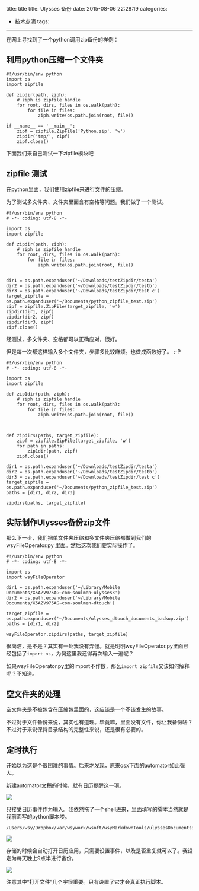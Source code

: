 

title: title
title: Ulysses 备份
date: 2015-08-06 22:28:19
categories:
- 技术点滴
tags: 
 
---

在网上寻找到了一个python调用zip备份的样例：

## 利用python压缩一个文件夹

	#!/usr/bin/env python
	import os
	import zipfile
	
	def zipdir(path, ziph):
	    # ziph is zipfile handle
	    for root, dirs, files in os.walk(path):
	        for file in files:
	            ziph.write(os.path.join(root, file))
	
	if __name__ == '__main__':
	    zipf = zipfile.ZipFile('Python.zip', 'w')
	    zipdir('tmp/', zipf)
	    zipf.close()
下面我们来自己测试一下zipfile模块吧

## zipfile 测试

在python里面，我们使用zipfile来进行文件的压缩。

为了测试多文件夹、文件夹里面含有空格等问题。我们做了一个测试。

	#!/usr/bin/env python
	# -*- coding: utf-8 -*-  
	
	import os
	import zipfile
	
	def zipdir(path, ziph):
	    # ziph is zipfile handle
	    for root, dirs, files in os.walk(path):
	        for file in files:
	            ziph.write(os.path.join(root, file))
	
	
	dir1 = os.path.expanduser('~/Downloads/testZipdir/testa')
	dir2 = os.path.expanduser('~/Downloads/testZipdir/testb')
	dir3 = os.path.expanduser('~/Downloads/testZipdir/test c')
	target_zipfile = os.path.expanduser('~/Documents/python_zipfile_test.zip')
	zipf = zipfile.ZipFile(target_zipfile, 'w')
	zipdir(dir1, zipf)
	zipdir(dir2, zipf)
	zipdir(dir3, zipf)
	zipf.close()

经测试，多文件夹、空格都可以正确应对，很好。

但是每一次都这样输入多个文件夹，步骤多比较麻烦。也做成函数好了。 :-P

	#!/usr/bin/env python
	# -*- coding: utf-8 -*-  
	
	import os
	import zipfile
	
	def zip1dir(path, ziph):
	    # ziph is zipfile handle
	    for root, dirs, files in os.walk(path):
	        for file in files:
	            ziph.write(os.path.join(root, file))
	            
	
	            
	def zipdirs(paths, target_zipfile):
	    zipf = zipfile.ZipFile(target_zipfile, 'w')
	    for path in paths:
	        zip1dir(path, zipf)
	    zipf.close()
	    
	dir1 = os.path.expanduser('~/Downloads/testZipdir/testa')
	dir2 = os.path.expanduser('~/Downloads/testZipdir/testb')
	dir3 = os.path.expanduser('~/Downloads/testZipdir/test c')
	target_zipfile = os.path.expanduser('~/Documents/python_zipfile_test.zip')
	paths = [dir1, dir2, dir3]
	
	zipdirs(paths, target_zipfile)

## 实际制作Ulysses备份zip文件

那么下一步，我们把单文件夹压缩和多文件夹压缩都做到我们的wsyFileOperator.py 里面。然后这次我们要实际操作了。

	#!/usr/bin/env python
	# -*- coding: utf-8 -*-  
	
	import os
	import wsyFileOperator
	    
	dir1 = os.path.expanduser('~/Library/Mobile Documents/X5AZV975AG~com~soulmen~ulysses3')
	dir2 = os.path.expanduser('~/Library/Mobile Documents/X5AZV975AG~com~soulmen~dtouch')
	
	target_zipfile = os.path.expanduser('~/Documents/ulysses_dtouch_documents_backup.zip')
	paths = [dir1, dir2]
	
	wsyFileOperator.zipdirs(paths, target_zipfile)

很简洁，是不是？其实有一处我没有弄懂。就是明明wsyFileOperator.py里面已经包括了`import os`，为何这里我还得再次输入一遍呢？

如果wsyFileOperator.py里的import不作数，那么`import zipfile`又该如何解释呢？不知道。

## 空文件夹的处理

空文件夹是不被包含在压缩包里面的，这应该是一个不该发生的故事。

不过对于文件备份来说，其实也有道理。毕竟嘛，里面没有文件，你让我备份啥？不过对于来说保持目录结构的完整性来说，还是很有必要的。



## 定时执行

开始以为这是个很困难的事情。后来才发现，原来osx下面的automator如此强大。

新建automator文稿的时候，就有日历提醒这一项。

![](http://7mnmvp.com1.z0.glb.clouddn.com/20150806_155609_snapshot_01.jpg)

只接受日历事件作为输入。我依然拖了一个shell进来，里面填写的脚本当然就是我前面写的python脚本喽。

	/Users/wsy/Dropbox/var/wsywork/wsoft/wsyMarkdownTools/ulyssesDocumentsBackup.py

![](http://7mnmvp.com1.z0.glb.clouddn.com/20150806_155534_snapshot_01.jpg)

存储的时候会自动打开日历应用，只需要设置事件，以及是否重复就可以了。我设定为每天晚上9点半进行备份。

![](http://7mnmvp.com1.z0.glb.clouddn.com/20150806_154504_snapshot_01.jpg)

注意其中“打开文件”几个字很重要。只有设置了它才会真正执行脚本。
